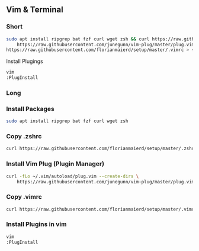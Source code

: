 ## Vim & Terminal

### Short
```bash
sudo apt install ripgrep bat fzf curl wget zsh && curl https://raw.githubusercontent.com/florianmaierd/setup/master/.zshrc > ~/.zshrc && curl -fLo ~/.vim/autoload/plug.vim --create-dirs \
    https://raw.githubusercontent.com/junegunn/vim-plug/master/plug.vim && curl 
https://raw.githubusercontent.com/florianmaierd/setup/master/.vimrc > ~/.vimrc
```
Install Plugings
```bash
vim
:PlugInstall
```

### Long

### Install Packages
```bash
sudo apt install ripgrep bat fzf curl wget zsh
```

### Copy .zshrc
```bash
curl https://raw.githubusercontent.com/florianmaierd/setup/master/.zshrc > ~/.zshrc
```

### Install Vim Plug (Plugin Manager)
```bash
curl -fLo ~/.vim/autoload/plug.vim --create-dirs \
    https://raw.githubusercontent.com/junegunn/vim-plug/master/plug.vim
```

### Copy .vimrc
```bash
curl https://raw.githubusercontent.com/florianmaierd/setup/master/.vimrc > ~/.vimrc
```

### Install Plugins in vim
```bash
vim
:PlugInstall
```
